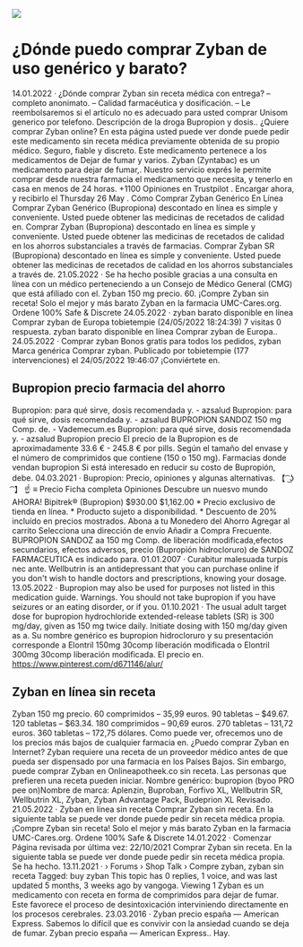 [![](http://preciosinreceta.com/es1/zyban.png)](https://preciosinreceta.com/shop/product/Zyban.html?id=Zyban&lang=es&cur=EUR)

# ¿Dónde puedo comprar Zyban de uso genérico y barato?
14.01.2022 · ¿Dónde comprar Zyban sin receta médica con entrega? – completo anonimato. – Calidad farmacéutica y dosificación. – Le reembolsaremos si el artículo no es adecuado para usted comprar Unisom generico por telefono. Descripción de la droga Bupropion y dosis.. ¿Quiere comprar Zyban online? En esta página usted puede ver donde puede pedir este medicamento sin receta médica previamente obtenida de su propio médico. Seguro, fiable y discreto. Este medicamento pertenece a los medicamentos de Dejar de fumar y varios. Zyban (Zyntabac) es un medicamento para dejar de fumar,. Nuestro servicio exprés le permite comprar desde nuestra farmacia el medicamento que necesita, y tenerlo en casa en menos de 24 horas. +1100 Opiniones en Trustpilot . Encargar ahora, y recibirlo el Thursday 26 May . Cómo Comprar Zyban Genérico En Línea Comprar Zyban Genérico (Bupropiona) descontado en línea es simple y conveniente. Usted puede obtener las medicinas de recetados de calidad en. Comprar Zyban (Bupropiona) descontado en línea es simple y conveniente. Usted puede obtener las medicinas de recetados de calidad en los ahorros substanciales a través de farmacias. Comprar Zyban SR (Bupropiona) descontado en línea es simple y conveniente. Usted puede obtener las medicinas de recetados de calidad en los ahorros substanciales a través de. 21.05.2022 · Se ha hecho posible gracias a una consulta en línea con un médico perteneciendo a un Consejo de Médico General (CMG) que está afiliado con el. Zyban 150 mg precio. 60. ¡Compre Zyban sin receta! Solo el mejor y más barato Zyban en la farmacia UMC-Cares.org. Ordene 100% Safe & Discrete 24.05.2022 · zyban barato disponible en línea Comprar zyban de Europa tobietempie (24/05/2022 18:24:39) 7 visitas 0 respuesta. zyban barato disponible en línea Comprar zyban de Europa.. 24.05.2022 · Comprar zyban Bonos gratis para todos los pedidos, zyban Marca genérica Comprar zyban. Publicado por tobietempie (177 intervenciones) el 24/05/2022 19:46:07 ¡Conviértete en.

## Bupropion precio farmacia del ahorro
Bupropion: para qué sirve, dosis recomendada y. - azsalud Bupropion: para qué sirve, dosis recomendada y. - azsalud BUPROPION SANDOZ 150 mg Comp. de. - Vademecum.es Bupropion: para qué sirve, dosis recomendada y. - azsalud Bupropion precio El precio de la Bupropion es de aproximadamente 33.6 € - 245.8 € por pills. Según el tamaño del envase y el número de comprimidos que contiene (150 o 150 mg). Farmacias donde vendan bupropion Si está interesado en reducir su costo de Bupropión, debe. 04.03.2021 · Bupropion: Precio, opiniones y algunas alternativas. 【 ͡ ͜ʖ ͡ 】 ☝ ≡ Precio Ficha completa Opiniones Descubre un nuesvo mundo AHORA! Bipitrek® (Bupropion) $930.00 $1,162.00 * Precio exclusivo de tienda en línea. * Producto sujeto a disponibilidad. * Descuento de 20% incluído en precios mostrados. Abona a tu Monedero del Ahorro Agregar al carrito Selecciona una dirección de envío Añadir a Compra Frecuente. BUPROPION SANDOZ aa 150 mg Comp. de liberación modificada,efectos secundarios, efectos adversos, precio (Bupropión hidrocloruro) de SANDOZ FARMACEUTICA es indicado para. 01.01.2007 · Curabitur malesuada turpis nec ante. Wellbutrin is an antidepressant that you can purchase online if you don't wish to handle doctors and prescriptions, knowing your dosage. 13.05.2022 · Bupropion may also be used for purposes not listed in this medication guide. Warnings. You should not take bupropion if you have seizures or an eating disorder, or if you. 01.10.2021 · The usual adult target dose for bupropion hydrochloride extended-release tablets (SR) is 300 mg/day, given as 150 mg twice daily. Initiate dosing with 150 mg/day given as a. Su nombre genérico es bupropion hidrocloruro y su presentación corresponde a Elontril 150mg 30comp liberación modificada o Elontril 300mg 30comp liberación modificada. El precio en.
https://www.pinterest.com/d671146/alur/

## Zyban en línea sin receta
Zyban 150 mg precio. 60 comprimidos – 35,99 euros. 90 tabletas – $49.67. 120 tabletas – $63.34. 180 comprimidos – 90,69 euros. 270 tabletas – 131,72 euros. 360 tabletas – 172,75 dólares. Como puede ver, ofrecemos uno de los precios más bajos de cualquier farmacia en. ¿Puedo comprar Zyban en Internet? Zyban requiere una receta de un proveedor médico antes de que pueda ser dispensado por una farmacia en los Países Bajos. Sin embargo, puede comprar Zyban en Onlineapotheek.co sin receta. Las personas que prefieren una receta pueden iniciar. Nombre genérico: bupropion (byoo PRO pee on)Nombre de marca: Aplenzin, Buproban, Forfivo XL, Wellbutrin SR, Wellbutrin XL, Zyban, Zyban Advantage Pack, Budeprion XL Revisado. 21.05.2022 · Zyban en línea sin receta Comprar Zyban sin receta. En la siguiente tabla se puede ver donde puede pedir sin receta médica propia. ¡Compre Zyban sin receta! Solo el mejor y más barato Zyban en la farmacia UMC-Cares.org. Ordene 100% Safe & Discrete 14.01.2022 · Comenzar Página revisada por última vez: 22/10/2021 Comprar Zyban sin receta. En la siguiente tabla se puede ver donde puede pedir sin receta médica propia. Se ha hecho. 13.11.2021 · › Forums › Shop Talk › Compre zyban, zyban sin receta Tagged: buy zyban This topic has 0 replies, 1 voice, and was last updated 5 months, 3 weeks ago by vangoga. Viewing 1 Zyban es un medicamento con receta en forma de comprimidos para dejar de fumar. Este favorece el proceso de desintoxicación interviniendo directamente en los procesos cerebrales. 23.03.2016 · Zyban precio españa — American Express. Sabemos lo difícil que es convivir con la ansiedad cuando se deja de fumar. Zyban precio españa — American Express.. Hay.

